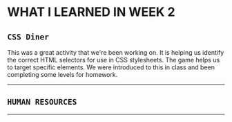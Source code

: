 # **WHAT I LEARNED IN  WEEK 2** 


## `CSS Diner` 

This was a great activity that we're been working on. It is helping us identify the correct HTML selectors for use in CSS stylesheets. The game helps us to target specific elements. We were introduced to this in class and been completing some levels for homework. 
___

## `HUMAN RESOURCES`



___



